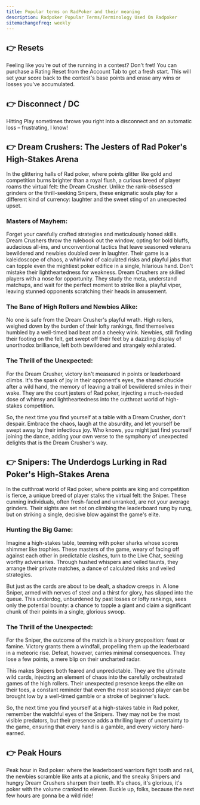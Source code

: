 ```yaml
---
title: Popular terms on RadPoker and their meaning
description: Radpoker Popular Terms/Terminology Used On Radpoker
sitemachangefreq: weekly
---
```


## :point_right: Resets

Feeling like you're out of the running in a contest? Don't fret! You can purchase a Rating Reset from the Account Tab to get a fresh start. This will set your score back to the contest's base points and erase any wins or losses you've accumulated.

## :point_right: Disconnect / DC

Hitting Play sometimes throws you right into a disconnect and an automatic loss – frustrating, I know!


## :point_right: Dream Crushers: The Jesters of Rad Poker's High-Stakes Arena

In the glittering halls of Rad poker, where points glitter like gold and competition burns brighter than a royal flush, a curious breed of player roams the virtual felt: the Dream Crusher. Unlike the rank-obsessed grinders or the thrill-seeking Snipers, these enigmatic souls play for a different kind of currency: laughter and the sweet sting of an unexpected upset.

### Masters of Mayhem:

Forget your carefully crafted strategies and meticulously honed skills. Dream Crushers throw the rulebook out the window, opting for bold bluffs, audacious all-ins, and unconventional tactics that leave seasoned veterans bewildered and newbies doubled over in laughter. Their game is a kaleidoscope of chaos, a whirlwind of calculated risks and playful jabs that can topple even the mightiest poker edifice in a single, hilarious hand. Don't mistake their lightheartedness for weakness. Dream Crushers are skilled players with a nose for opportunity. They study the meta, understand matchups, and wait for the perfect moment to strike like a playful viper, leaving stunned opponents scratching their heads in amusement.

### The Bane of High Rollers and Newbies Alike:

No one is safe from the Dream Crusher's playful wrath. High rollers, weighed down by the burden of their lofty rankings, find themselves humbled by a well-timed bad beat and a cheeky wink. Newbies, still finding their footing on the felt, get swept off their feet by a dazzling display of unorthodox brilliance, left both bewildered and strangely exhilarated.

### The Thrill of the Unexpected:

For the Dream Crusher, victory isn't measured in points or leaderboard climbs. It's the spark of joy in their opponent's eyes, the shared chuckle after a wild hand, the memory of leaving a trail of bewildered smiles in their wake. They are the court jesters of Rad poker, injecting a much-needed dose of whimsy and lightheartedness into the cutthroat world of high-stakes competition.

So, the next time you find yourself at a table with a Dream Crusher, don't despair. Embrace the chaos, laugh at the absurdity, and let yourself be swept away by their infectious joy. Who knows, you might just find yourself joining the dance, adding your own verse to the symphony of unexpected delights that is the Dream Crusher's way.


## :point_right: Snipers: The Underdogs Lurking in Rad Poker's High-Stakes Arena

In the cutthroat world of Rad poker, where points are king and competition is fierce, a unique breed of player stalks the virtual felt: the Sniper. These cunning individuals, often fresh-faced and unranked, are not your average grinders. Their sights are set not on climbing the leaderboard rung by rung, but on striking a single, decisive blow against the game's elite.

### Hunting the Big Game:

Imagine a high-stakes table, teeming with poker sharks whose scores shimmer like trophies. These masters of the game, weary of facing off against each other in predictable clashes, turn to the Live Chat, seeking worthy adversaries. Through hushed whispers and veiled taunts, they arrange their private matches, a dance of calculated risks and veiled strategies.

But just as the cards are about to be dealt, a shadow creeps in. A lone Sniper, armed with nerves of steel and a thirst for glory, has slipped into the queue. This underdog, unburdened by past losses or lofty rankings, sees only the potential bounty: a chance to topple a giant and claim a significant chunk of their points in a single, glorious swoop.

### The Thrill of the Unexpected:

For the Sniper, the outcome of the match is a binary proposition: feast or famine. Victory grants them a windfall, propelling them up the leaderboard in a meteoric rise. Defeat, however, carries minimal consequences. They lose a few points, a mere blip on their uncharted radar.

This makes Snipers both feared and unpredictable. They are the ultimate wild cards, injecting an element of chaos into the carefully orchestrated games of the high rollers. Their unexpected presence keeps the elite on their toes, a constant reminder that even the most seasoned player can be brought low by a well-timed gamble or a stroke of beginner's luck.

So, the next time you find yourself at a high-stakes table in Rad poker, remember the watchful eyes of the Snipers. They may not be the most visible predators, but their presence adds a thrilling layer of uncertainty to the game, ensuring that every hand is a gamble, and every victory hard-earned.

## :point_right: Peak Hours

Peak hour in Rad poker: where the leaderboard warriors fight tooth and nail, the newbies scramble like ants at a picnic, and the sneaky Snipers and hungry Dream Crushers sharpen their teeth. It's chaos, it's glorious, it's poker with the volume cranked to eleven. Buckle up, folks, because the next few hours are gonna be a wild ride!
